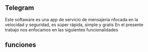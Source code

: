 ##  Telegram
Este softaware es una  app de servicio de mensajeria  nfocada en la velocidad y seguridad, es súper rápida, simple y gratis
En el presente trabajo nos enfocamos en las siguientes funcionalidades
## funciones 

